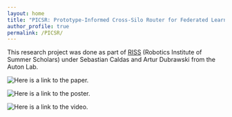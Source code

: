 ```yaml
---
layout: home
title: "PICSR: Prototype-Informed Cross-Silo Router for Federated Learning"
author_profile: true
permalink: /PICSR/
---
```


This research project was done as part of [RISS](https://riss.ri.cmu.edu/) (Robotics Institute of Summer Scholars) under Sebastian Caldas and Artur Dubrawski from the Auton Lab.

![Here](https://drive.google.com/file/d/1uo0kaH2CR5_nYdmcL2XoanRzgcTyn7u_/view?usp=sharing) is a link to the paper.

![Here](https://drive.google.com/file/d/1krIOFwCzxOISIc1TfTYx2QV9pk8GTIfb/view?usp=sharing) is a link to the poster.

![Here](https://drive.google.com/file/d/1SbfAWetTKCY7mHq3tg64QeFw200JQXop/view?usp=sharing) is a link to the video.
